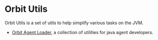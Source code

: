Orbit Utils
============

Orbit Utils is a set of utils to help simplify various tasks on the JVM.

- [Orbit Agent Loader](agent-loader/),  a collection of utilities for java agent developers.
